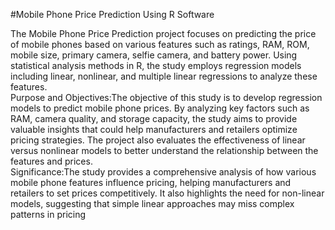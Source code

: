 #Mobile Phone Price Prediction Using R Software

The Mobile Phone Price Prediction project focuses on predicting the price of 
mobile phones based on various features such as ratings, RAM, ROM, mobile size, 
primary camera, selfie camera, and battery power. Using statistical analysis 
methods in R, the study employs regression models including linear, nonlinear, and 
multiple linear regressions to analyze these features.    
Purpose and Objectives:The objective of this study is to develop regression models 
to predict mobile phone prices. By analyzing key factors such as RAM, camera 
quality, and storage capacity, the study aims to provide valuable insights that could 
help manufacturers and retailers optimize pricing strategies. The project also 
evaluates the effectiveness of linear versus nonlinear models to better understand 
the relationship between the features and prices.    
Significance:The study provides a comprehensive analysis of how various mobile 
phone features influence pricing, helping manufacturers and retailers to set prices 
competitively. It also highlights the need for non-linear models, suggesting that 
simple linear approaches may miss complex patterns in pricing
